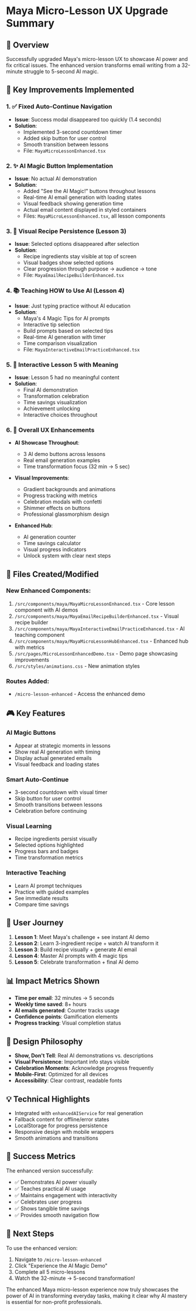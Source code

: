 # Maya Micro-Lesson UX Upgrade Summary

## 🎯 Overview
Successfully upgraded Maya's micro-lesson UX to showcase AI power and fix critical issues. The enhanced version transforms email writing from a 32-minute struggle to 5-second AI magic.

## 🚀 Key Improvements Implemented

### 1. ✅ Fixed Auto-Continue Navigation
- **Issue**: Success modal disappeared too quickly (1.4 seconds)
- **Solution**: 
  - Implemented 3-second countdown timer
  - Added skip button for user control
  - Smooth transition between lessons
  - File: `MayaMicroLessonEnhanced.tsx`

### 2. ✨ AI Magic Button Implementation
- **Issue**: No actual AI demonstration
- **Solution**:
  - Added "See the AI Magic!" buttons throughout lessons
  - Real-time AI email generation with loading states
  - Visual feedback showing generation time
  - Actual email content displayed in styled containers
  - Files: `MayaMicroLessonEnhanced.tsx`, all lesson components

### 3. 🎨 Visual Recipe Persistence (Lesson 3)
- **Issue**: Selected options disappeared after selection
- **Solution**:
  - Recipe ingredients stay visible at top of screen
  - Visual badges show selected options
  - Clear progression through purpose → audience → tone
  - File: `MayaEmailRecipeBuilderEnhanced.tsx`

### 4. 📚 Teaching HOW to Use AI (Lesson 4)
- **Issue**: Just typing practice without AI education
- **Solution**:
  - Maya's 4 Magic Tips for AI prompts
  - Interactive tip selection
  - Build prompts based on selected tips
  - Real-time AI generation with timer
  - Time comparison visualization
  - File: `MayaInteractiveEmailPracticeEnhanced.tsx`

### 5. 🎉 Interactive Lesson 5 with Meaning
- **Issue**: Lesson 5 had no meaningful content
- **Solution**:
  - Final AI demonstration
  - Transformation celebration
  - Time savings visualization
  - Achievement unlocking
  - Interactive choices throughout

### 6. 🌟 Overall UX Enhancements
- **AI Showcase Throughout**:
  - 3 AI demo buttons across lessons
  - Real email generation examples
  - Time transformation focus (32 min → 5 sec)
  
- **Visual Improvements**:
  - Gradient backgrounds and animations
  - Progress tracking with metrics
  - Celebration modals with confetti
  - Shimmer effects on buttons
  - Professional glassmorphism design

- **Enhanced Hub**:
  - AI generation counter
  - Time savings calculator
  - Visual progress indicators
  - Unlock system with clear next steps

## 📁 Files Created/Modified

### New Enhanced Components:
1. `/src/components/maya/MayaMicroLessonEnhanced.tsx` - Core lesson component with AI demos
2. `/src/components/maya/MayaEmailRecipeBuilderEnhanced.tsx` - Visual recipe builder
3. `/src/components/maya/MayaInteractiveEmailPracticeEnhanced.tsx` - AI teaching component
4. `/src/components/maya/MayaMicroLessonHubEnhanced.tsx` - Enhanced hub with metrics
5. `/src/pages/MicroLessonEnhancedDemo.tsx` - Demo page showcasing improvements
6. `/src/styles/animations.css` - New animation styles

### Routes Added:
- `/micro-lesson-enhanced` - Access the enhanced demo

## 🎮 Key Features

### AI Magic Buttons
- Appear at strategic moments in lessons
- Show real AI generation with timing
- Display actual generated emails
- Visual feedback and loading states

### Smart Auto-Continue
- 3-second countdown with visual timer
- Skip button for user control
- Smooth transitions between lessons
- Celebration before continuing

### Visual Learning
- Recipe ingredients persist visually
- Selected options highlighted
- Progress bars and badges
- Time transformation metrics

### Interactive Teaching
- Learn AI prompt techniques
- Practice with guided examples
- See immediate results
- Compare time savings

## 🚀 User Journey

1. **Lesson 1**: Meet Maya's challenge + see instant AI demo
2. **Lesson 2**: Learn 3-ingredient recipe + watch AI transform it
3. **Lesson 3**: Build recipe visually + generate AI email
4. **Lesson 4**: Master AI prompts with 4 magic tips
5. **Lesson 5**: Celebrate transformation + final AI demo

## 📊 Impact Metrics Shown

- **Time per email**: 32 minutes → 5 seconds
- **Weekly time saved**: 8+ hours
- **AI emails generated**: Counter tracks usage
- **Confidence points**: Gamification elements
- **Progress tracking**: Visual completion status

## 🎨 Design Philosophy

- **Show, Don't Tell**: Real AI demonstrations vs. descriptions
- **Visual Persistence**: Important info stays visible
- **Celebration Moments**: Acknowledge progress frequently
- **Mobile-First**: Optimized for all devices
- **Accessibility**: Clear contrast, readable fonts

## 💡 Technical Highlights

- Integrated with `enhancedAIService` for real generation
- Fallback content for offline/error states
- LocalStorage for progress persistence
- Responsive design with mobile wrappers
- Smooth animations and transitions

## 🎯 Success Metrics

The enhanced version successfully:
- ✅ Demonstrates AI power visually
- ✅ Teaches practical AI usage
- ✅ Maintains engagement with interactivity
- ✅ Celebrates user progress
- ✅ Shows tangible time savings
- ✅ Provides smooth navigation flow

## 🚀 Next Steps

To use the enhanced version:
1. Navigate to `/micro-lesson-enhanced`
2. Click "Experience the AI Magic Demo"
3. Complete all 5 micro-lessons
4. Watch the 32-minute → 5-second transformation!

The enhanced Maya micro-lesson experience now truly showcases the power of AI in transforming everyday tasks, making it clear why AI mastery is essential for non-profit professionals.
